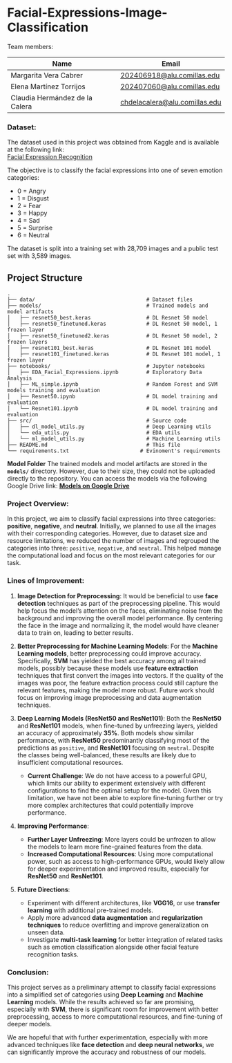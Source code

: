 # Facial-Expressions-Image-Classification
Team members:

| Name                           | Email                               |
| -----------------------        | ----------------------------------- |
| Margarita Vera Cabrer          | 202406918@alu.comillas.edu           |
| Elena Martínez Torrijos        | 202407060@alu.comillas.edu          |
| Claudia Hermández de la Calera | chdelacalera@alu.comillas.edu       |

### Dataset:
The dataset used in this project was obtained from Kaggle and is available at the following link:     
[Facial Expression Recognition](https://www.kaggle.com/datasets/msambare/fer2013/data)

The objective is to classify the facial expressions into one of seven emotion categories: 
- 0 = Angry
- 1 = Disgust
- 2 = Fear
- 3 = Happy
- 4 = Sad
- 5 = Surprise
- 6 = Neutral

The dataset is split into a training set with 28,709 images and a public test set with 3,589 images.

## Project Structure

```
.
├── data/                                    # Dataset files
├── models/                                  # Trained models and model artifacts
│   ├── resnet50_best.keras                  # DL Resnet 50 model
│   ├── resnet50_finetuned.keras             # DL Resnet 50 model, 1 frozen layer
│   ├── resnet50_finetuned2.keras            # DL Resnet 50 model, 2 frozen layers
│   ├── resnet101_best.keras                 # DL Resnet 101 model
│   ├── resnet101_finetuned.keras            # DL Resnet 101 model, 1 frozen layer
├── notebooks/                               # Jupyter notebooks
│   ├── EDA_Facial_Expressions.ipynb         # Exploratory Data Analysis
│   ├── ML_simple.ipynb                      # Random Forest and SVM models training and evaluation
│   ├── Resnet50.ipynb                       # DL model training and evaluation
│   └── Resnet101.ipynb                      # DL model training and evaluation
├── src/                                     # Source code
│   ├── dl_model_utils.py                    # Deep Learning utils
│   └── eda_utils.py                         # EDA utils
│   └── ml_model_utils.py                    # Machine Learning utils      
├── README.md                                # This file
└── requirements.txt                       # Evinoment's requirements
```

**Model Folder**
The trained models and model artifacts are stored in the **`models/`** directory. However, due to their size, they could not be uploaded directly to the repository. You can access the models via the following Google Drive link: [**Models on Google Drive**](https://drive.google.com/drive/folders/1TTkPwU9tVEYAOiKH9W_90rX-rAiAYPez?usp=sharing)

### Project Overview:
In this project, we aim to classify facial expressions into three categories: **positive**, **negative**, and **neutral**. Initially, we planned to use all the images with their corresponding categories. However, due to dataset size and resource limitations, we reduced the number of images and regrouped the categories into three: `positive`, `negative`, and `neutral`. This helped manage the computational load and focus on the most relevant categories for our task.

### Lines of Improvement:

1. **Image Detection for Preprocessing**:
   It would be beneficial to use **face detection** techniques as part of the preprocessing pipeline. This would help focus the model’s attention on the faces, eliminating noise from the background and improving the overall model performance. By centering the face in the image and normalizing it, the model would have cleaner data to train on, leading to better results.

2. **Better Preprocessing for Machine Learning Models**:
   For the **Machine Learning models**, better preprocessing could improve accuracy. Specifically, **SVM** has yielded the best accuracy among all trained models, possibly because these models use **feature extraction** techniques that first convert the images into vectors. If the quality of the images was poor, the feature extraction process could still capture the relevant features, making the model more robust. Future work should focus on improving image preprocessing and data augmentation techniques.

3. **Deep Learning Models (ResNet50 and ResNet101)**:
   Both the **ResNet50** and **ResNet101** models, when fine-tuned by unfreezing layers, yielded an accuracy of approximately **35%**. Both models show similar performance, with **ResNet50** predominantly classifying most of the predictions as `positive`, and **ResNet101** focusing on `neutral`. Despite the classes being well-balanced, these results are likely due to insufficient computational resources.

   - **Current Challenge**: We do not have access to a powerful GPU, which limits our ability to experiment extensively with different configurations to find the optimal setup for the model. Given this limitation, we have not been able to explore fine-tuning further or try more complex architectures that could potentially improve performance.

4. **Improving Performance**:
   - **Further Layer Unfreezing**: More layers could be unfrozen to allow the models to learn more fine-grained features from the data.
   - **Increased Computational Resources**: Using more computational power, such as access to high-performance GPUs, would likely allow for deeper experimentation and improved results, especially for **ResNet50** and **ResNet101**.

5. **Future Directions**:
   - Experiment with different architectures, like **VGG16**, or use **transfer learning** with additional pre-trained models.
   - Apply more advanced **data augmentation** and **regularization techniques** to reduce overfitting and improve generalization on unseen data.
   - Investigate **multi-task learning** for better integration of related tasks such as emotion classification alongside other facial feature recognition tasks.

### Conclusion:
This project serves as a preliminary attempt to classify facial expressions into a simplified set of categories using **Deep Learning** and **Machine Learning** models. While the results achieved so far are promising, especially with **SVM**, there is significant room for improvement with better preprocessing, access to more computational resources, and fine-tuning of deeper models.

We are hopeful that with further experimentation, especially with more advanced techniques like **face detection** and **deep neural networks**, we can significantly improve the accuracy and robustness of our models.
